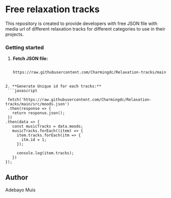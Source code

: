 # Free relaxation tracks

This repository is created to provide developers with free JSON file with media url of different relaxation tracks for different categories to use in their projects.


### Getting started

1. **Fetch JSON file:**
   ```bash
   
   https://raw.githubusercontent.com/Charmingdc/Relaxation-tracks/main/src/moods.json
 
  ```
2. **Generate Unique id for each tracks:**
   ```javascript
   
   fetch('https://raw.githubusercontent.com/Charmingdc/Relaxation-tracks/main/src/moods.json')
   .then(response => {
     return response.json(); 
   })
  .then(data => {
     const musicTracks = data.moods;
     musicTracks.forEach((item) => {
       item.tracks.forEach(itm => {
         itm.id = 1;
       });
    
       console.log(item.tracks);
     })
  });
  ```
   
## Author

Adebayo Muis 